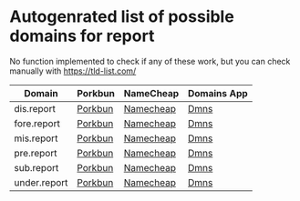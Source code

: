 # Autogenrated list of possible domains for report

No function implemented to check if any of these work, but you can check manually with https://tld-list.com/

| Domain | Porkbun | NameCheap | Domains App |
|---|---|---|---|
| dis.report | [Porkbun](https://porkbun.com/checkout/search?prb=e814663da1&tlds=&idnLanguage=&search=search&q=dis.report) | [Namecheap](https://www.namecheap.com/domains/registration/results/?domain=dis.report) | [Dmns](https://dmns.app/domains?q=dis.report) |
| fore.report | [Porkbun](https://porkbun.com/checkout/search?prb=e814663da1&tlds=&idnLanguage=&search=search&q=fore.report) | [Namecheap](https://www.namecheap.com/domains/registration/results/?domain=fore.report) | [Dmns](https://dmns.app/domains?q=fore.report) |
| mis.report | [Porkbun](https://porkbun.com/checkout/search?prb=e814663da1&tlds=&idnLanguage=&search=search&q=mis.report) | [Namecheap](https://www.namecheap.com/domains/registration/results/?domain=mis.report) | [Dmns](https://dmns.app/domains?q=mis.report) |
| pre.report | [Porkbun](https://porkbun.com/checkout/search?prb=e814663da1&tlds=&idnLanguage=&search=search&q=pre.report) | [Namecheap](https://www.namecheap.com/domains/registration/results/?domain=pre.report) | [Dmns](https://dmns.app/domains?q=pre.report) |
| sub.report | [Porkbun](https://porkbun.com/checkout/search?prb=e814663da1&tlds=&idnLanguage=&search=search&q=sub.report) | [Namecheap](https://www.namecheap.com/domains/registration/results/?domain=sub.report) | [Dmns](https://dmns.app/domains?q=sub.report) |
| under.report | [Porkbun](https://porkbun.com/checkout/search?prb=e814663da1&tlds=&idnLanguage=&search=search&q=under.report) | [Namecheap](https://www.namecheap.com/domains/registration/results/?domain=under.report) | [Dmns](https://dmns.app/domains?q=under.report) |
